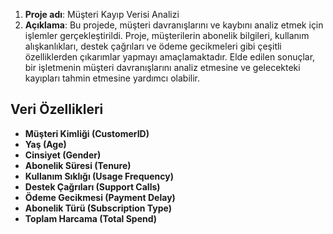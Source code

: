 1. **Proje adı**: Müşteri Kayıp Verisi Analizi
2. **Açıklama**: Bu projede, müşteri davranışlarını ve kaybını analiz etmek için işlemler gerçekleştirildi. Proje, müşterilerin abonelik bilgileri, kullanım alışkanlıkları, destek çağrıları ve ödeme gecikmeleri gibi çeşitli özelliklerden çıkarımlar yapmayı amaçlamaktadır. Elde edilen sonuçlar, bir işletmenin müşteri davranışlarını analiz etmesine ve  gelecekteki kayıpları tahmin etmesine yardımcı olabilir.

## Veri Özellikleri

- **Müşteri Kimliği (CustomerID)**
- **Yaş (Age)**
- **Cinsiyet (Gender)**
- **Abonelik Süresi (Tenure)**
- **Kullanım Sıklığı (Usage Frequency)**
- **Destek Çağrıları (Support Calls)**
- **Ödeme Gecikmesi (Payment Delay)**
- **Abonelik Türü (Subscription Type)**
- **Toplam Harcama (Total Spend)**
